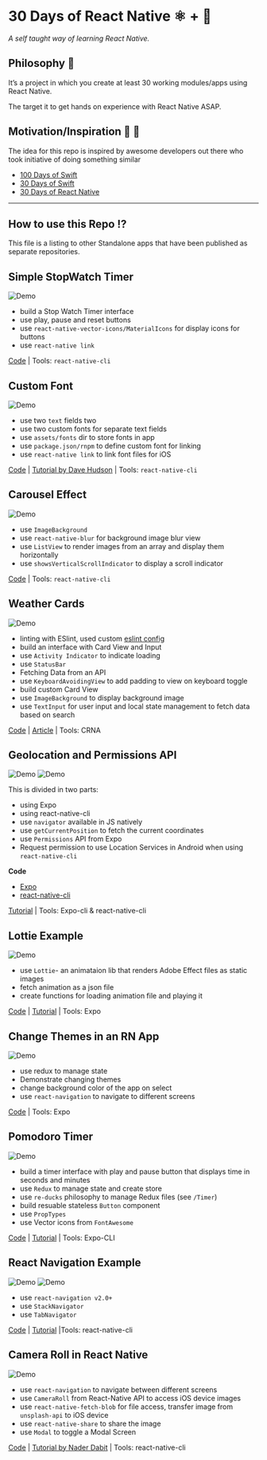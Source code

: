 # 30 Days of React Native ⚛️ + 📱

_A self taught way of learning React Native._

## Philosophy 🤔

It’s a project in which you create at least 30 working modules/apps using React Native.

The target it to get hands on experience with React Native ASAP.

## Motivation/Inspiration 🤯 👏

The idea for this repo is inspired by awesome developers out there who took initiative of doing something similar

- [100 Days of Swift](https://samvlu.com/)
- [30 Days of Swift](https://github.com/allenwong/30DaysofSwift)
- [30 Days of React Native](https://github.com/allenwong/30DaysofSwift)

---

## How to use this Repo ⁉️

This file is a listing to other Standalone apps that have been published as separate repositories.

## Simple StopWatch Timer

![Demo](https://i.imgur.com/hPuNr7I.gif)

- build a Stop Watch Timer interface
- use play, pause and reset buttons
- use `react-native-vector-icons/MaterialIcons` for display icons for buttons
- use `react-native link`

[Code]() | Tools: `react-native-cli`

## Custom Font

![Demo](https://i.imgur.com/4xCn1GD.png)

- use two `text` fields two
- use two custom fonts for separate text fields
- use `assets/fonts` dir to store fonts in app
- use `package.json/rnpm` to define custom font for linking
- use `react-native link` to link font files for iOS

[Code]() | [Tutorial by Dave Hudson](https://medium.com/react-native-training/react-native-custom-fonts-ccc9aacf9e5e) | Tools: `react-native-cli`

## Carousel Effect

![Demo](https://i.imgur.com/gTHuE6f.gif)

- use `ImageBackground`
- use `react-native-blur` for background image blur view
- use `ListView` to render images from an array and display them horizontally
- use `showsVerticalScrollIndicator` to display a scroll indicator

[Code]() | Tools: `react-native-cli`

## Weather Cards

![Demo](https://cdn-images-1.medium.com/max/800/1*h7Zm66n-FRz63uJ0PPqppw.gif)

- linting with ESlint, used custom [eslint config](https://www.npmjs.com/search?q=eslint-config-amanhimself)
- build an interface with Card View and Input
- use `Activity Indicator` to indicate loading
- use `StatusBar`
- Fetching Data from an API
- use `KeyboardAvoidingView` to add padding to view on keyboard toggle
- build custom Card View
- use `ImageBackground` to display background image
- use `TextInput` for user input and local state management to fetch data based on search

[Code](https://github.com/amandeepmittal/weather-cards) | [Article](https://medium.com/@amanhimself/week-2-with-react-native-building-a-weather-app-ca50fcfcb1e1) | Tools: CRNA

## Geolocation and Permissions API

![Demo](https://i.imgur.com/WcxZy8W.png) ![Demo](https://i.imgur.com/m1uUakp.png)

This is divided in two parts:

- using Expo
- using react-native-cli
- use `navigator` available in JS natively
- use `getCurrentPosition` to fetch the current coordinates
- use `Permissions` API from Expo
- Request permission to use Location Services in Android when using `react-native-cli`

**Code**

- [Expo](https://github.com/amandeepmittal/find-me)
- [react-native-cli](https://github.com/amandeepmittal/findCoordsApp)

[Tutorial](https://medium.com/react-native-training/accessing-geo-location-and-app-permissions-in-react-native-and-expo-e7a1bd4714a2) | Tools: Expo-cli & react-native-cli

## Lottie Example

![Demo](https://cdn-images-1.medium.com/max/800/0*ojXTyWvdJ70ut1Yl.gif)

- use `Lottie`- an animataion lib that renders Adobe Effect files as static images
- fetch animation as a json file
- create functions for loading animation file and playing it

[Code](https://github.com/amandeepmittal/rn-lottie-example) | [Tutorial](https://hackernoon.com/react-native-getting-started-with-lottie-and-expo-8b2105fbb496) | Tools: Expo

## Change Themes in an RN App

![Demo](https://i.imgur.com/6gtau2v.gif)

- use redux to manage state
- Demonstrate changing themes
- change background color of the app on select
- use `react-navigation` to navigate to different screens

[Code](https://github.com/amandeepmittal/30daysofReactNative/tree/master/rn-themes-app) | Tools: Expo

## Pomodoro Timer

![Demo](https://cdn-images-1.medium.com/max/800/1*kMPizExeDMG-6MrYNbw8ew.gif)

- build a timer interface with play and pause button that displays time in seconds and minutes
- use `Redux` to manage state and create store
- use `re-ducks` philosophy to manage Redux files (see `/Timer`)
- build resuable stateless `Button` component
- use `PropTypes`
- use Vector icons from `FontAwesome`

[Code](https://github.com/amandeepmittal/rn-pomodoro-example) | [Tutorial](https://medium.freecodecamp.org/how-to-integrate-redux-into-your-application-with-react-native-and-expo-ec37c9ca6033) | Tools: Expo-CLI

## React Navigation Example

![Demo](https://cdn-images-1.medium.com/max/800/1*mwaLBOP-jYybqXn4dN10Sg.png) ![Demo](https://cdn-images-1.medium.com/max/800/1*tATWRPRM39a6UkruTayrTw.png)

- use `react-navigation v2.0+`
- use `StackNavigator`
- use `TabNavigator`

[Code](https://github.com/amandeepmittal/rnNavApp) | [Tutorial](https://hackernoon.com/navigation-in-a-react-native-app-cf61ed85e80b) |Tools: react-native-cli

## Camera Roll in React Native

![Demo](https://i.imgur.com/bHFpglE.gif)

- use `react-navigation` to navigate between different screens
- use `CameraRoll` from React-Native API to access iOS device images
- use `react-native-fetch-blob` for file access, transfer image from `unsplash-api` to iOS device
- use `react-native-share` to share the image
- use `Modal` to toggle a Modal Screen

[Code](https://github.com/amandeepmittal/30daysofReactNative/tree/master/rncameraRoll) | [Tutorial by Nader Dabit](https://medium.com/react-native-training/mastering-the-camera-roll-in-react-native-13b3b1963a2d) | Tools: react-native-cli
